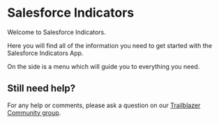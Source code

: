 # Salesforce Indicators

Welcome to  Salesforce Indicators.

Here you will find all of the information you need to get started with the Salesforce Indicators App.

On the side is a menu which will guide you to everything you need.

## Still need help?

For any help or comments, please ask a question on our [Trailblazer Community group](https://trailhead.salesforce.com/trailblazer-community/groups/0F94S000000HEDASA4?tab=discussion).
